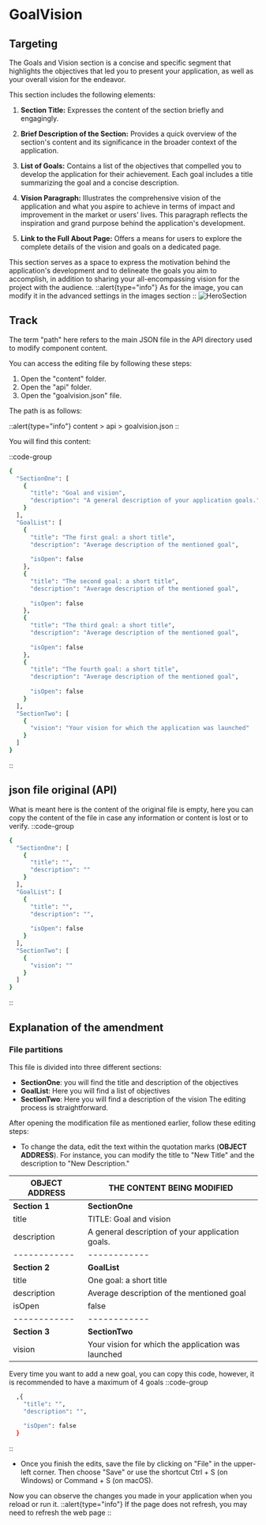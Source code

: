 # GoalVision
## Targeting
The Goals and Vision section is a concise and specific segment that highlights the objectives that led you to present your application, as well as your overall vision for the endeavor.

This section includes the following elements:

1. **Section Title:** Expresses the content of the section briefly and engagingly.

2. **Brief Description of the Section:** Provides a quick overview of the section's content and its significance in the broader context of the application.

3. **List of Goals:** Contains a list of the objectives that compelled you to develop the application for their achievement. Each goal includes a title summarizing the goal and a concise description.

4. **Vision Paragraph:** Illustrates the comprehensive vision of the application and what you aspire to achieve in terms of impact and improvement in the market or users' lives. This paragraph reflects the inspiration and grand purpose behind the application's development.

5. **Link to the Full About Page:** Offers a means for users to explore the complete details of the vision and goals on a dedicated page.

This section serves as a space to express the motivation behind the application's development and to delineate the goals you aim to accomplish, in addition to sharing your all-encompassing vision for the project with the audience.
::alert{type="info"}
As for the image, you can modify it in the advanced settings in the images section
::
![HeroSection](/img/GoalVision.jpg "Title")
## Track
The term "path" here refers to the main JSON file in the API directory used to modify component content.

You can access the editing file by following these steps:

1. Open the "content" folder.
2. Open the "api" folder.
3. Open the "goalvision.json" file.

The path is as follows:

::alert{type="info"}
content > api > goalvision.json
::

You will find this content:

::code-group
  ```bash [content > api > goalvision.json]
  {
    "SectionOne": [
      {
        "title": "Goal and vision",
        "description": "A general description of your application goals."
      }
    ],
    "GoalList": [
      {
        "title": "The first goal: a short title",
        "description": "Average description of the mentioned goal",
        
        "isOpen": false
      },
      {
        "title": "The second goal: a short title",
        "description": "Average description of the mentioned goal",
        
        "isOpen": false
      },
      {
        "title": "The third goal: a short title",
        "description": "Average description of the mentioned goal",
        
        "isOpen": false
      },
      {
        "title": "The fourth goal: a short title",
        "description": "Average description of the mentioned goal",
        
        "isOpen": false
      }
    ],
    "SectionTwo": [
      {
        "vision": "Your vision for which the application was launched"
      }
    ]
  }
  ```
::

## json file original (API)
What is meant here is the content of the original file is empty, here you can copy the content of the file in case any information or content is lost or to verify.
::code-group
  ```bash [goalvision.json]
  {
    "SectionOne": [
      {
        "title": "",
        "description": ""
      }
    ],
    "GoalList": [
      {
        "title": "",
        "description": "",
        
        "isOpen": false
      }
    ],
    "SectionTwo": [
      {
        "vision": ""
      }
    ]
  }
  ```
::
## Explanation of the amendment
### File partitions

This file is divided into three different sections:

- **SectionOne**: you will find the title and description of the objectives
- **GoalList**: Here you will find a list of objectives
- **SectionTwo**: Here you will find a description of the vision
The editing process is straightforward.

After opening the modification file as mentioned earlier, follow these editing steps:

- To change the data, edit the text within the quotation marks (**OBJECT ADDRESS**). For instance, you can modify the title to "New Title" and the description to "New Description."

| OBJECT ADDRESS  | THE CONTENT BEING MODIFIED  |
| ------------ | ------------ |
| **Section 1**  | **SectionOne**  |
| title  | TITLE: Goal and vision  |
| description  | A general description of your application goals. |
| ------------ | ------------ |
| **Section 2**  | **GoalList**  |
| title  | One goal: a short title  |
| description | Average description of the mentioned goal  |
| isOpen  | false |
| ------------ | ------------ |
| **Section 3** |  **SectionTwo** |
| vision  | Your vision for which the application was launched |

Every time you want to add a new goal, you can copy this code, however, it is recommended to have a maximum of 4 goals
::code-group
  ```bash [goalvision.json > GoalList]
    ,{
      "title": "",
      "description": "",
      
      "isOpen": false
    }
  ```
::

- Once you finish the edits, save the file by clicking on "File" in the upper-left corner. Then choose "Save" or use the shortcut Ctrl + S (on Windows) or Command + S (on macOS).

Now you can observe the changes you made in your application when you reload or run it.
::alert{type="info"}
If the page does not refresh, you may need to refresh the web page
::